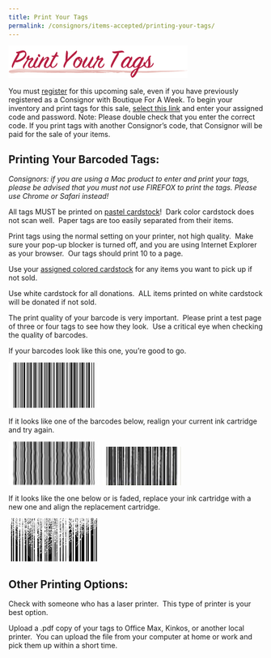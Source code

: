 ```yaml
---
title: Print Your Tags
permalink: /consignors/items-accepted/printing-your-tags/
---
```


![Print Tags](/img/printTags.png "Print Tags")

You must [register](/register/) for this upcoming sale, even if you have previously registered as a Consignor with Boutique For A Week. To begin your inventory and print tags for this sale, [select this link](http://www.mysalemanager.net/itm_start.aspx?partnercode=BFAW) and enter your assigned code and password. Note: Please double check that you enter the correct code. If you print tags with another Consignor’s code, that Consignor will be paid for the sale of your items.

## Printing Your Barcoded Tags:

_Consignors: if you are using a Mac product to enter and print your tags, please be advised that you must not use FIREFOX to print the tags. Please use Chrome or Safari instead!_

All tags MUST be printed on <u>pastel cardstock</u>!  Dark color cardstock does not scan well.  Paper tags are too easily separated from their items.

Print tags using the normal setting on your printer, not high quality.  Make sure your pop-up blocker is turned off, and you are using Internet Explorer as your browser.  Our tags should print 10 to a page.

Use your [assigned colored cardstock](/consignors/cardstock-color-list/) for any items you want to pick up if not sold.

Use white cardstock for all donations.  ALL items printed on white cardstock will be donated if not sold.

The print quality of your barcode is very important.  Please print a test page of three or four tags to see how they look.  Use a critical eye when checking the quality of barcodes.

If your barcodes look like this one, you’re good to go.

![Good Barcode](/img/goodbarcode.jpg)

If it looks like one of the barcodes below, realign your current ink cartridge and try again.

![Barcode ](/img/mediumbarcode.jpg) ![Barcode](/img/mediumbarcode2.jpg)

If it looks like the one below or is faded, replace your ink cartridge with a new one and align the replacement cartridge.

![](/img/badbarcode.jpg)

## Other Printing Options:

Check with someone who has a laser printer.  This type of printer is your best option.

Upload a .pdf copy of your tags to Office Max, Kinkos, or another local printer.  You can upload the file from your computer at home or work and pick them up within a short time.
